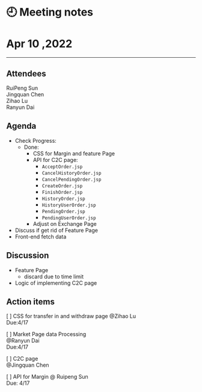 # 🕘 Meeting notes

# Apr 10 ,2022

****
## Attendees

RuiPeng Sun  
Jingquan Chen  
Zihao Lu  
Ranyun Dai  


## Agenda
- Check Progress:
   - Done:
      - CSS for Margin and feature Page
      - API for C2C page:
         - `AcceptOrder.jsp`
         - `CancelHistoryOrder.jsp`
         - `CancelPendingOrder.jsp`
         - `CreateOrder.jsp`
         - `FinishOrder.jsp`
         - `HistoryOrder.jsp`
         - `HistoryUserOrder.jsp`
         - `PendingOrder.jsp`
         - `PendingUserOrder.jsp`
      - Adjust on Exchange Page 
- Discuss if get rid of Feature Page
- Front-end fetch data       


## Discussion
- Feature Page
   - discard due to time limit 
- Logic of implementing C2C page

## Action items
[ ]  CSS for transfer in and withdraw page
 @Zihao Lu   
 Due:4/17

[ ]  Market Page data Processing   
@Ranyun Dai  
Due:4/17

[ ] C2C page   
@Jingquan Chen   


[ ]  API for Margin
@ Ruipeng Sun   
Due: 4/17